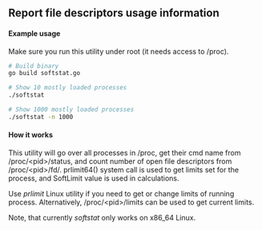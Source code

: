 ## Report file descriptors usage information

#### Example usage
Make sure you run this utility under root (it needs access to /proc).

```bash
# Build binary
go build softstat.go

# Show 10 mostly loaded processes
./softstat

# Show 1000 mostly loaded processes
./softstat -n 1000
```

#### How it works
This utility will go over all processes in /proc, get their cmd name from /proc/\<pid\>/status, and count number of open file descriptors from /proc/\<pid\>/fd/. prlimit64() system call is used to get limits set for the process, and SoftLimit value is used in calculations.

Use *prlimit* Linux utility if you need to get or change limits of running process. Alternatively, /proc/\<pid\>/limits can be used to get current limits.

Note, that currently *softstat* only works on x86_64 Linux.
